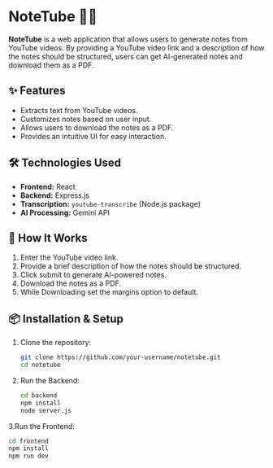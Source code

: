 # NoteTube 📜🎥  

**NoteTube** is a web application that allows users to generate notes from YouTube videos. By providing a YouTube video link and a description of how the notes should be structured, users can get AI-generated notes and download them as a PDF.  

## ✨ Features  
- Extracts text from YouTube videos.  
- Customizes notes based on user input.  
- Allows users to download the notes as a PDF.  
- Provides an intuitive UI for easy interaction.  

## 🛠️ Technologies Used  
- **Frontend:** React  
- **Backend:** Express.js  
- **Transcription:** `youtube-transcribe` (Node.js package)  
- **AI Processing:** Gemini API  

## 🚀 How It Works  
1. Enter the YouTube video link.  
2. Provide a brief description of how the notes should be structured.  
3. Click submit to generate AI-powered notes.  
4. Download the notes as a PDF.
5. While Downloading set the margins option to default.

## 📦 Installation & Setup  
1. Clone the repository:  
   ```sh
   git clone https://github.com/your-username/notetube.git
   cd notetube
2. Run the Backend:  
   ```sh
   cd backend
   npm install
   node server.js
3.Run the Frontend:
   ```sh
   cd frontend
   npm install
   npm run dev
